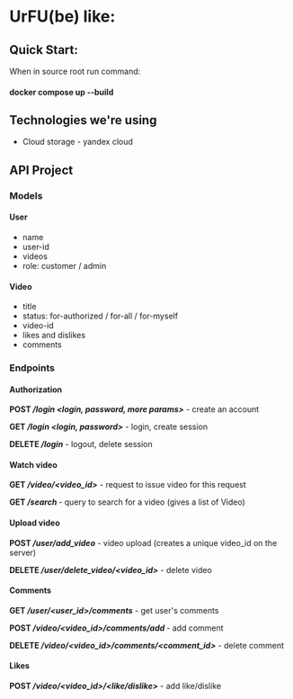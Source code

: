 # UrFU(be) like:

## Quick Start:

When in source root run command:
#### docker compose up --build

## Technologies we're using
* Cloud storage - yandex cloud

## API Project
### Models
#### User

- name
- user-id
- videos
- role: customer / admin

#### Video

- title
- status: for-authorized / for-all / for-myself
- video-id
- likes and dislikes
- comments

### Endpoints

#### Authorization
**POST _/login <login, password, more params>_** - create an account

**GET _/login <login, password>_** - login, create session

**DELETE _/login_** - logout, delete session

#### Watch video
**GET _/video/<video_id>_** - request to issue video for this request

**GET _/search <text of request>_** - query to search for a video (gives a list of Video)

#### Upload video
**POST _/user/add_video_** - video upload (creates a unique video_id on the server)

**DELETE _/user/delete_video/<video_id>_** - delete video 

#### Comments
**GET _/user/<user_id>/comments_** - get user's comments 

**POST _/video/<video_id>/comments/add <comment text>_** - add comment

**DELETE _/video/<video_id>/comments/<comment_id>_** - delete comment

#### Likes
**POST _/video/<video_id>/<like/dislike>_** - add like/dislike
